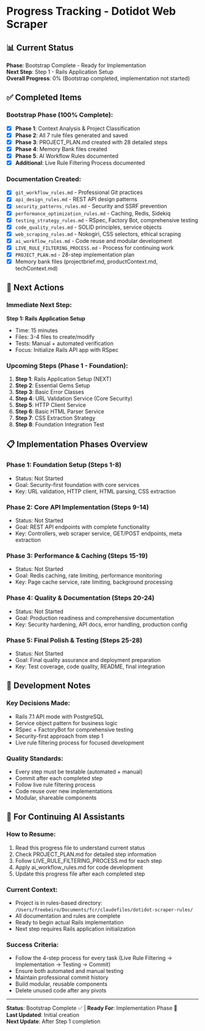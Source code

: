 # Progress Tracking - Dotidot Web Scraper

## 📊 Current Status

**Phase**: Bootstrap Complete - Ready for Implementation  
**Next Step**: Step 1 - Rails Application Setup  
**Overall Progress**: 0% (Bootstrap completed, implementation not started)

## ✅ Completed Items

### **Bootstrap Phase (100% Complete):**
- [x] **Phase 1**: Context Analysis & Project Classification
- [x] **Phase 2**: All 7 rule files generated and saved
- [x] **Phase 3**: PROJECT_PLAN.md created with 28 detailed steps
- [x] **Phase 4**: Memory Bank files created
- [x] **Phase 5**: AI Workflow Rules documented
- [x] **Additional**: Live Rule Filtering Process documented

### **Documentation Created:**
- [x] `git_workflow_rules.md` - Professional Git practices
- [x] `api_design_rules.md` - REST API design patterns
- [x] `security_patterns_rules.md` - Security and SSRF prevention
- [x] `performance_optimization_rules.md` - Caching, Redis, Sidekiq
- [x] `testing_strategy_rules.md` - RSpec, Factory Bot, comprehensive testing
- [x] `code_quality_rules.md` - SOLID principles, service objects
- [x] `web_scraping_rules.md` - Nokogiri, CSS selectors, ethical scraping
- [x] `ai_workflow_rules.md` - Code reuse and modular development
- [x] `LIVE_RULE_FILTERING_PROCESS.md` - Process for continuing work
- [x] `PROJECT_PLAN.md` - 28-step implementation plan
- [x] Memory bank files (projectbrief.md, productContext.md, techContext.md)

## 🎯 Next Actions

### **Immediate Next Step:**
**Step 1: Rails Application Setup**
- Time: 15 minutes
- Files: 3-4 files to create/modify
- Tests: Manual + automated verification
- Focus: Initialize Rails API app with RSpec

### **Upcoming Steps (Phase 1 - Foundation):**
1. **Step 1**: Rails Application Setup (NEXT)
2. **Step 2**: Essential Gems Setup  
3. **Step 3**: Basic Error Classes
4. **Step 4**: URL Validation Service (Core Security)
5. **Step 5**: HTTP Client Service
6. **Step 6**: Basic HTML Parser Service
7. **Step 7**: CSS Extraction Strategy
8. **Step 8**: Foundation Integration Test

## 📋 Implementation Phases Overview

### **Phase 1: Foundation Setup (Steps 1-8)**
- Status: Not Started
- Goal: Security-first foundation with core services
- Key: URL validation, HTTP client, HTML parsing, CSS extraction

### **Phase 2: Core API Implementation (Steps 9-14)**
- Status: Not Started  
- Goal: REST API endpoints with complete functionality
- Key: Controllers, web scraper service, GET/POST endpoints, meta extraction

### **Phase 3: Performance & Caching (Steps 15-19)**
- Status: Not Started
- Goal: Redis caching, rate limiting, performance monitoring
- Key: Page cache service, rate limiting, background processing

### **Phase 4: Quality & Documentation (Steps 20-24)**
- Status: Not Started
- Goal: Production readiness and comprehensive documentation
- Key: Security hardening, API docs, error handling, production config

### **Phase 5: Final Polish & Testing (Steps 25-28)**
- Status: Not Started
- Goal: Final quality assurance and deployment preparation
- Key: Test coverage, code quality, README, final integration

## 🔄 Development Notes

### **Key Decisions Made:**
- Rails 7.1 API mode with PostgreSQL
- Service object pattern for business logic
- RSpec + FactoryBot for comprehensive testing
- Security-first approach from step 1
- Live rule filtering process for focused development

### **Quality Standards:**
- Every step must be testable (automated + manual)
- Commit after each completed step
- Follow live rule filtering process
- Code reuse over new implementations
- Modular, shareable components

## 📝 For Continuing AI Assistants

### **How to Resume:**
1. Read this progress file to understand current status
2. Check PROJECT_PLAN.md for detailed step information
3. Follow LIVE_RULE_FILTERING_PROCESS.md for each step
4. Apply ai_workflow_rules.md for code development
5. Update this progress file after each completed step

### **Current Context:**
- Project is in rules-based directory: `/Users/freebeiro/Documents/fcr/claudefiles/dotidot-scraper-rules/`
- All documentation and rules are complete
- Ready to begin actual Rails implementation
- Next step requires Rails application initialization

### **Success Criteria:**
- Follow the 4-step process for every task (Live Rule Filtering → Implementation → Testing → Commit)
- Ensure both automated and manual testing
- Maintain professional commit history
- Build modular, reusable components
- Delete unused code after any pivots

---

**Status**: Bootstrap Complete ✅ | **Ready For**: Implementation Phase 🚀  
**Last Updated**: Initial creation  
**Next Update**: After Step 1 completion
